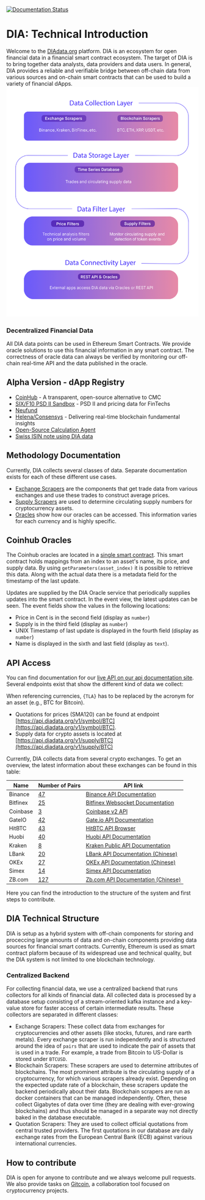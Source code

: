[![Documentation Status](https://readthedocs.org/projects/diadata/badge/?version=latest)](https://diadata.readthedocs.io/en/latest/?badge=latest)

# DIA: Technical Introduction 
Welcome to the [DIAdata.org](https://diadata.org/) platform.
DIA is an ecosystem for open financial data in a financial smart contract ecosystem.
The target of DIA is to bring together data analysts, data providers and data users.
In general, DIA provides a reliable and verifiable bridge between off-chain data from various sources and on-chain smart contracts that can be used to build a variety of financial dApps.
![DIA Overview](assets/DIA-Architecture.png)

### Decentralized Financial Data
All DIA data points can be used in Ethereum Smart Contracts.
We provide oracle solutions to use this financial information in any smart contract.
The correctness of oracle data can always be verified by monitoring our off-chain real-time API and the data published in the oracle.

## Alpha Version - dApp Registry
* [CoinHub](http://coinhub.diadata.org) - A transparent, open-source alternative to CMC
* [SIX/F10 PSD II Sandbox](https://f10-sandbox-portal.apps.ndgit.com/#/apis) - PSD II and pricing data for FinTechs 
* [Neufund](https://blog.neufund.org/neufund-1-1-is-live-on-mainnet-db35d77b2ef2) 
* [Helena/Consensys](https://helena.network) - Delivering real-time blockchain fundamental insights
* [Open-Source Calculation Agent](https://blockstate.com/decentral-calculation-agent/)
* [Swiss ISIN note using DIA data](https://en.bitcoinwiki.org/wiki/Index_Fund) 

## Methodology Documentation
Currently, DIA collects several classes of data.
Separate documentation exists for each of these different use cases.

* [Exchange Scrapers](documentation/methodology/ExchangePrices.md) are the components that get trade data from various exchanges and use these trades to construct average prices.
* [Supply Scrapers](documentation/methodology/SupplyNumbers.md) are used to determine circulating supply numbers for cryptocurrency assets.
* [Oracles](documentation/methodology/Oracles.md) show how our oracles can be accessed.
This information varies for each currency and is highly specific.

## Coinhub Oracles

The Coinhub oracles are located in a [single smart contract](https://etherscan.io/address/0xD47FDf51D61c100C447E2D4747c7126F19fa23Ef).
This smart contract holds mappings from an index to an asset's name, its price, and supply data.
By using `getParameters(asset_index)` it is possible to retrieve this data.
Along with the actual data there is a metadata field for the timestamp of the last update.

Updates are supplied by the DIA Oracle service that periodically supplies updates into the smart contract.
In the event view, the latest updates can be seen.
The event fields show the values in the following locations:

* Price in Cent is in the second field (display as `number`)
* Supply is in the third field (display as `number`)
* UNIX Timestamp of last update is displayed in the fourth field (display as `number`)
* Name is displayed in the sixth and last field (display as `text`).

## API Access
You can find documentation for our [live API on our api documentation site](api/docs/api.md).
Several endpoints exist that show the different kind of data we collect:

When referencing currencies, `{TLA}` has to be replaced by the acronym for an asset (e.g., BTC for Bitcoin).
* Quotations for prices (SMA120) can be found at endpoint [https://api.diadata.org/v1/symbol/BTC](https://api.diadata.org/v1/symbol/BTC).
* Supply data for crypto assets is located at [https://api.diadata.org/v1/supply/BTC](https://api.diadata.org/v1/supply/BTC)

Currently, DIA collects data from several crypto exchanges.
To get an overview, the latest information about these exchanges can be found in this table:

Name | Number of Pairs | API link
--- | --- | ---
Binance | [47](config/Binance.json) | [Binance API Documentation](https://github.com/binance-exchange/binance-official-api-docs)
Bitfinex | [25](config/Bitfinex.json) | [Bitfinex Websocket Documentation](https://docs.bitfinex.com/docs/ws-general)
Coinbase | [3](config/CoinBase.json) | [Coinbase v2 API](https://developers.coinbase.com/api/v2)
GateIO | [42](config/GateIO.json) | [Gate.io API Documentation](https://www.gate.io/api2)
HitBTC | [43](config/HitBTC.json) | [HitBTC API Browser](https://api.hitbtc.com/api/2/explore/)
Huobi | [40](config/Huobi.json) | [Huobi API Documentation](https://github.com/huobiapi/API_Docs_en/wiki/Huobi.pro-API)
Kraken | [8](config/Kraken.json) | [Kraken Public API Documentation](https://www.kraken.com/help/api#public-market-data)
LBank | [20](config/LBank.json) | [LBank API Documentation (Chinese)](https://github.com/LBank-exchange/lbank-official-api-docs)
OKEx | [27](config/OKEx.json) | [OKEx API Documentation (Chinese)](https://github.com/okcoin-okex/API-docs-OKEx.com)
Simex | [14](config/Simex.json) | [Simex API Documentation](https://simex.global/en/docs/introduction)
ZB.com | [127](config/ZB.json) | [Zb.com API Documentation (Chinese)](https://www.zb.com/i/developer)

Here you can find the introduction to the structure of the system and first steps to contribute.

## DIA Technical Structure
DIA is setup as a hybrid system with off-chain components for storing and proceccing large amounts of data and on-chain components providing data sources for financial smart contracts.
Currently, Ethereum is used as smart contract plaform because of its widespread use and technical quality, but the DIA system is not limited to one blockchain technology.

### Centralized Backend
For collecting financial data, we use a centralized backend that runs collectors for all kinds of financial data.
All collected data is processed by a database setup consisting of a stream-oriented kafka instance and a key-value store for faster access of certain intermediate results.
These collectors are separated in different classes:

* Exchange Scrapers: These collect data from exchanges for cryptocurrencies and other assets (like stocks, futures, and rare earth metals).
Every exchange scraper is run independently and is structured around the idea of `pairs` that are used to indicate the pair of assets that is used in a trade.
For example, a trade from Bitcoin to US-Dollar is stored under `BTCUSD`.
* Blockchain Scrapers: These scrapers are used to determine attributes of blockchains. The most prominent attribute is the circulating supply of a cryptocurrency, for which various scrapers already exist.
Depending on the expected update rate of a blockchain, these scrapers update the backend periodically about their data.
Blockchain scrapers are run as docker containers that can be managed independently.
Often, these collect Gigabytes of data over time (they are dealing with ever-growing blockchains) and thus should be managed in a separate way not directly baked in the database executable.
* Quotation Scrapers: They are used to collect official quotations from central trusted providers.
The first quotations in our database are daily exchange rates from the European Central Bank (ECB) against various international currencies.

## How to contribute
DIA is open for anyone to contribute and we always welcome pull requests.
We also provide tasks on [Gitcoin](https://gitcoin.co/), a collaboration tool focused on cryptocurrency projects.


